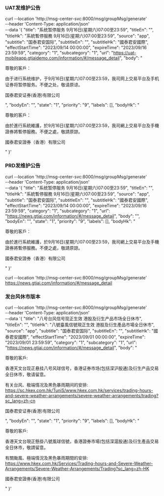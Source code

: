 ### UAT发维护公告
curl --location 'http://msg-center-svc:8000/msg/groupMsg/generate' \
--header 'Content-Type: application/json' \
--data '{
    "title": "系统暂停服务 9月16日(星期六)07:00至23:59",
    "titleEn": "",
    "titleHk": "系統暫停服務 9月16日(星期六)07:00至23:59",
    "source": "app",
    "subtitle": "国泰君安国际",
    "subtitleEn": "",
    "subtitleHk": "國泰君安國際",
    "effectStartTime": "2023/09/14 00:00:00",
    "expireTime": "2023/09/16 23:59:59",
    "category": "1",
    "subcategory": "1",
    "url": "https://uat-mobileapp.gtjaidemo.com/information/#/message_detail",
	"body": "<p>尊敬的客戶：<br></span></p><p>由于进行系统维护，于9月16日(星期六)07:00至23:59，我司网上交易平台及手机证券将暂停服务。不便之处，敬请原谅。<br></span></p><p>国泰君安证券(香港)有限公司</span></p>",
    "bodyEn": "",
    "state": "1",
    "priority": "9",
    "labels": [],
    "bodyHk": "<p>尊敬的客戶：<br></span></p><p>由於進行系統維護，於9月16日(星期六)07:00至23:59，我司網上交易平台及手機證券將暫停服務。不便之處，敬請原諒。<br></span></p><p>國泰君安證券（香港）有限公司</span></p>"
}'

### PRD发维护公告
curl --location 'http://msg-center-svc:8000/msg/groupMsg/generate' \
--header 'Content-Type: application/json' \
--data '{
    "title": "系统暂停服务 9月16日(星期六)07:00至23:59",
    "titleEn": "",
    "titleHk": "系統暫停服務 9月16日(星期六)07:00至23:59",
    "source": "app",
    "subtitle": "国泰君安国际",
    "subtitleEn": "",
    "subtitleHk": "國泰君安國際",
    "effectStartTime": "2023/09/14 00:00:00",
    "expireTime": "2023/09/16 23:59:59",
    "category": "1",
    "subcategory": "1",
    "url": "https://news.gtjai.com/information/#/message_detail",
	"body": "",
    "bodyEn": "",
    "state": "1",
    "priority": "9",
    "labels": [],
    "bodyHk": "<p>尊敬的客戶：<br></span></p><p>由於進行系統維護，於9月16日(星期六)07:00至23:59，我司網上交易平台及手機證券將暫停服務。不便之處，敬請原諒。<br></span></p><p>國泰君安證券（香港）有限公司</span></p>"
}'

curl --location 'http://msg-center-svc:8000/msg/groupMsg/generate' \
https://news.gtjai.com/information/#/message_detail

### 发台风休市版本
curl --location 'http://msg-center-svc:8000/msg/groupMsg/generate' \
--header 'Content-Type: application/json' \
--data '{
    "title": "八号台风信号现正生效 港股及衍生产品市场全日休市",
    "titleEn": "",
    "titleHk": "八號臺風信號現正生效 港股及衍生產品市場全日休市",
    "source": "app",
    "subtitle": "国泰君安国际",
    "subtitleEn": "",
    "subtitleHk": "國泰君安國際",
    "effectStartTime": "2023/09/01 00:00:00",
    "expireTime": "2023/09/01 23:59:59",
    "category": "1",
    "subcategory": "1",
    "url": "https://news.gtjai.com/information/#/message_detail",
	"body": "<p>尊敬的客戶:<br></span></p><p>香港天文台现正悬挂八号风球信号，香港证券市场(包括深沪股通)及衍生产品交易全日休市，敬请留意。<br></span></p><p>有关台风、极端情况及黑色暴雨期间的安排:<br/>https://sc.hkex.com.hk/TuniS/www.hkex.com.hk/services/trading-hours-and-severe-weather-arrangements/severe-weather-arrangements/trading?sc_lang=zh-cn</span></p><p>国泰君安证券(香港)有限公司</span></p>",
    "bodyEn": "",
    "state": "1",
    "priority": "9",
    "labels": [],
    "bodyHk": "<p>尊敬的客戶:<br></span></p><p>香港天文台現正懸掛八號風球信號，香港證券市場(包括深滬股通)及衍生產品交易全日休市，敬請留意。<br></span></p><p>有關颱風、極端情況及黑色暴雨期間的安排:<br/>https://www.hkex.com.hk/Services/Trading-hours-and-Severe-Weather-Arrangements/Severe-Weather-Arrangements/Trading?sc_lang=zh-HK</span></p><p>國泰君安證券(香港)有限公司</span></p>"
}'
